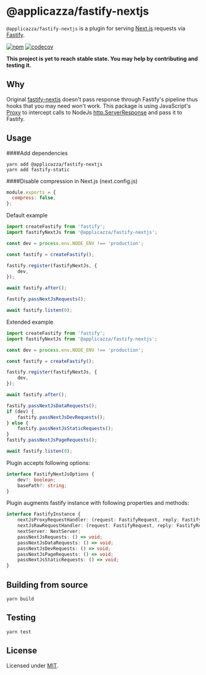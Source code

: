 # @applicazza/fastify-nextjs

`@applicazza/fastify-nextjs` is a plugin for serving [Next.js](https://nextjs.org) requests
via [Fastify](https://github.com/fastify/fastify).

[![npm](https://img.shields.io/npm/v/@applicazza/fastify-nextjs)](https://www.npmjs.com/package/@applicazza/fastify-nextjs) [![codecov](https://codecov.io/gh/applicazza/fastify-nextjs/branch/main/graph/badge.svg?token=CCVDPRT9MT)](https://codecov.io/gh/applicazza/fastify-nextjs)

**This project is yet to reach stable state. You may help by contributing and testing it.**

## Why

Original [fastify-nextjs](https://github.com/fastify/fastify-nextjs) doesn't pass response through Fastify's pipeline thus hooks that you may need won't work. This package is using JavaScript's [Proxy](https://developer.mozilla.org/en-US/docs/Web/JavaScript/Reference/Global_Objects/Proxy) to intercept calls to NodeJs [http.ServerResponse](https://nodejs.org/api/http.html#http_class_http_serverresponse) and pass it to Fastify.

## Usage

####Add dependencies

```shell
yarn add @applicazza/fastify-nextjs
yarn add fastify-static
```

####Disable compression in Next.js (next.config.js)

```js
module.exports = {
  compress: false,
};
```

Default example

```ts
import createFastify from 'fastify';
import fastifyNextJs from '@applicazza/fastify-nextjs';

const dev = process.env.NODE_ENV !== 'production';

const fastify = createFastify();

fastify.register(fastifyNextJs, {
    dev,
});

await fastify.after();

fastify.passNextJsRequests();

await fastify.listen(0);
```

Extended example

```ts
import createFastify from 'fastify';
import fastifyNextJs from '@applicazza/fastify-nextjs';

const dev = process.env.NODE_ENV !== 'production';

const fastify = createFastify();

fastify.register(fastifyNextJs, {
    dev,
});

await fastify.after();

fastify.passNextJsDataRequests();
if (dev) {
    fastify.passNextJsDevRequests();
} else {
    fastify.passNextJsStaticRequests();
}
fastify.passNextJsPageRequests();

await fastify.listen(0);
```

Plugin accepts following options:

```ts
interface FastifyNextJsOptions {
    dev?: boolean;
    basePath?: string;
}
```

Plugin augments fastify instance with following properties and methods:

```ts
interface FastifyInstance {
    nextJsProxyRequestHandler: (request: FastifyRequest, reply: FastifyReply) => void;
    nextJsRawRequestHandler: (request: FastifyRequest, reply: FastifyReply) => void;
    nextServer: NextServer;
    passNextJsRequests: () => void;
    passNextJsDataRequests: () => void;
    passNextJsDevRequests: () => void;
    passNextJsPageRequests: () => void;
    passNextJsStaticRequests: () => void;
}
```

## Building from source

```shell
yarn build
```

## Testing

```shell
yarn test
```

## License

Licensed under [MIT](./LICENSE.md).
